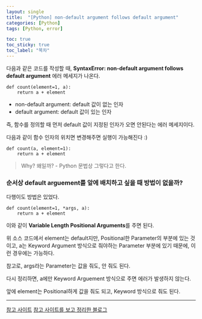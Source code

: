 ```yaml
---
layout: single
title:  "[Python] non-default argument follows default argument"
categories: [Python]
tags: [Python, error]

toc: true
toc_sticky: true
toc_label: "목차"
---
```



다음과 같은 코드를 작성할 때, **SyntaxError: non-default argument follows default argument** 에러 메세지가 나온다.
````
def count(element=1, a):   
    return a + element
````

- non-default argument: default 값이 없는 인자
- default argument: default 값이 있는 인자

즉, 함수를 정의할 때 먼저 default 값이 지정된 인자가 오면 안된다는 에러 메세지이다.

다음과 같이 함수 인자의 위치면 변경해주면 실행이 가능해진다 :)
````
def count(a, element=1):   
    return a + element
````


> Why? 왜일까? - Python 문법상 그렇다고 한다.

### 순서상 default arguement를 앞에 배치하고 싶을 때 방법이 없을까?
다행이도 방법은 있었다.

````
def count(element=1, *args, a):   
    return a + element
````
이와 같이 **Variable Length Positional Arguments**를 주면 된다.

위 소스 코드에서 element는 default지만, Positional한 Parameter의 부분에 있는 것이고, a는 Keyword Argument 방식으로 줘야하는 Parameter 부분에 있기 때문에, 이런 경우에는 가능하다.

참고로, args라는 Parameter는 값을 줘도, 안 줘도 된다.

다시 정리하면, a에만 Keyword Arguement 방식으로 주면 에러가 발생하지 않는다.

앞에 element는 Positional하게 값을 줘도 되고, Keyword 방식으로 줘도 된다.


---
[참고 사이트](https://getkt.com/blog/python-keyword-only-arguments/)
[참고 사이트를 보고 정리한 블로그](https://velog.io/@minho/SyntaxError-non-default-argument-follows-default-argument)
